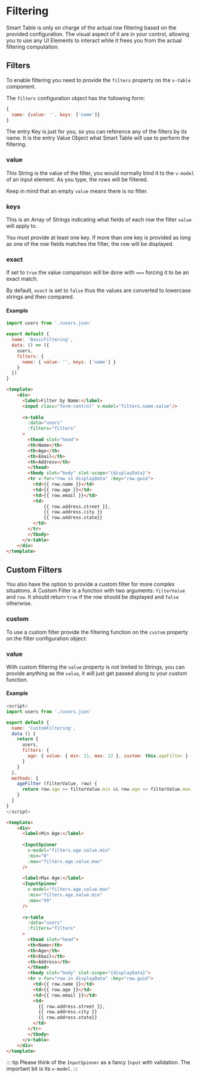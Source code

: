 # Filtering
Smart Table is only on charge of the actual row filtering based on the provided configuration. 
The visual aspect of it are in your control, allowing you to use any UI Elements to interact while it frees you
from the actual filtering computation.

## Filters <Badge text="Property"/> <Badge text="filters: Object"/>
To enable filtering you need to provide the `filters` property on the `v-table` component.

The `filters` configuration object has the following form:

```js
{
  name: {value: '', keys: ['name']}
}
```

The entry Key is just for you, so you can reference any of the filters by its name. 
It is the entry Value Object what Smart Table will use to perform the filtering.

### value <Badge text="String" type="success"/>
This String is the value of the filter, you would normally bind it to the `v-model` of an input element. As you type,
the rows will be filtered.

Keep in mind that an empty `value` means there is no filter.

### keys <Badge text="Array" type="success"/>
This is an Array of Strings indicating what fields of each row the filter `value` will apply to.

You must provide at least one key. If more than one key is provided as long as one of the row fields matches the filter,
the row will be displayed.

### exact <Badge text="Boolean" type="success"/>
If set to `true` the value comparison will be done with `===` forcing it to be an exact match.

By default, `exact` is set to `false` thus the values are converted to lowercase strings and then compared.

#### Example
```js
import users from './users.json'

export default {
  name: 'BasicFiltering',
  data: () => ({
    users,
    filters: {
      name: { value: '', keys: ['name'] }
    }
  })
}
```

```html
<template>
    <div>
      <label>Filter by Name:</label>
      <input class="form-control" v-model="filters.name.value"/>
    
      <v-table
        :data="users"
        :filters="filters"
      >
        <thead slot="head">
        <th>Name</th>
        <th>Age</th>
        <th>Email</th>
        <th>Address</th>
        </thead>
        <tbody slot="body" slot-scope="{displayData}">
        <tr v-for="row in displayData" :key="row.guid">
          <td>{{ row.name }}</td>
          <td>{{ row.age }}</td>
          <td>{{ row.email }}</td>
          <td>
              {{ row.address.street }}, 
              {{ row.address.city }} 
              {{ row.address.state}}
          </td>
        </tr>
        </tbody>
      </v-table>
    </div>
</template>
```

<BasicFiltering/>

## Custom Filters
You also have the option to provide a custom filter for more complex situations. 
A Custom Filter is a function with two arguments: `filterValue` and `row`.
It should return `true` if the row should be displayed and `false` otherwise.

### custom <Badge text="Function" type="success"/>
To use a custom filter provide the filtering function on the `custom` property on the filter configuration object:

### value <Badge text="Any" type="success"/>
With custom filtering the `value` property is not limited to Strings, you can provide anything as the `value`, 
it will just get passed along to your custom function.

#### Example
```js
<script>
import users from './users.json'

export default {
  name: 'CustomFiltering',
  data () {
    return {
      users,
      filters: {
        age: { value: { min: 21, max: 22 }, custom: this.ageFilter }
      }
    }
  },
  methods: {
    ageFilter (filterValue, row) {
      return row.age >= filterValue.min && row.age <= filterValue.max
    }
  }
}
</script>
```

```html
<template>
    <div>
      <label>Min Age:</label>
    
      <InputSpinner
        v-model="filters.age.value.min"
        :min="0"
        :max="filters.age.value.max"
      />
    
      <label>Max Age:</label>
      <InputSpinner
        v-model="filters.age.value.max"
        :min="filters.age.value.min"
        :max="99"
      />
    
      <v-table
        :data="users"
        :filters="filters"
      >
        <thead slot="head">
        <th>Name</th>
        <th>Age</th>
        <th>Email</th>
        <th>Address</th>
        </thead>
        <tbody slot="body" slot-scope="{displayData}">
        <tr v-for="row in displayData" :key="row.guid">
          <td>{{ row.name }}</td>
          <td>{{ row.age }}</td>
          <td>{{ row.email }}</td>
          <td>
            {{ row.address.street }},
            {{ row.address.city }}
            {{ row.address.state}}
          </td>
        </tr>
        </tbody>
      </v-table>
    </div>
</template>
```
::: tip
Please think of the `InputSpinner` as a fancy `Input` with validation. The important bit is its `v-model`.
:::

<CustomFiltering/>
